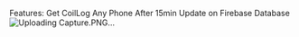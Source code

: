 Features: Get CoilLog Any Phone After 15min Update on Firebase Database 
![Uploading Capture.PNG…]()
